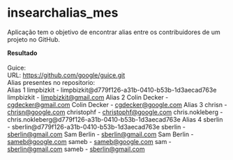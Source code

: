 # insearchalias_mes
Aplicação tem o objetivo de encontrar alias entre os contribuidores de um projeto no GitHub.


<b> Resultado </b> 
<br/>
<br/>
Guice:
<br/>
URL: https://github.com/google/guice.git
<br/>
Alias presentes no repositorio:
<br/>
Alias 1
    limpbizkit - limpbizkit@d779f126-a31b-0410-b53b-1d3aecad763e
    limpbizkit - limpbizkit@gmail.com
Alias 2
    Colin Decker - cgdecker@gmail.com
    Colin Decker - cgdecker@google.com
Alias 3
    chrisn - chrisn@google.com
    christophf - christophf@google.com
    chris.nokleberg - chris.nokleberg@d779f126-a31b-0410-b53b-1d3aecad763e
Alias 4
    sberlin - sberlin@d779f126-a31b-0410-b53b-1d3aecad763e
    sberlin - sberlin@gmail.com
    Sam Berlin - sberlin@gmail.com
    Sam Berlin - sameb@google.com
    sameb - sameb@google.com
    sam - sberlin@gmail.com
    sameb - sberlin@gmail.com

